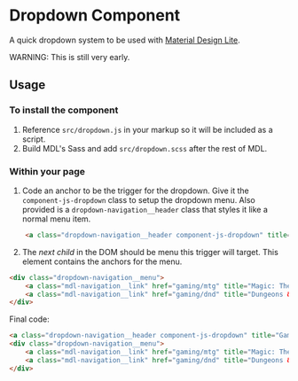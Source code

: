 # Dropdown Component

A quick dropdown system to be used with [Material Design Lite](http://getmdl.io).

WARNING: This is still very early.

## Usage

### To install the component

1. Reference `src/dropdown.js` in your markup so it will be included as a script.
2. Build MDL's Sass and add `src/dropdown.scss` after the rest of MDL.

### Within your page

1. Code an anchor to be the trigger for the dropdown. Give it the `component-js-dropdown` class to setup the dropdown menu. Also provided is a `dropdown-navigation__header` class that styles it like a normal menu item.

```html
    <a class="dropdown-navigation__header component-js-dropdown" title="Gaming">Gaming</a>
```

2. The *next child* in the DOM should be menu this trigger will target. This element contains the anchors for the menu.

```html
<div class="dropdown-navigation__menu">
    <a class="mdl-navigation__link" href="gaming/mtg" title="Magic: The Gathering">Magic: the Gathering</a>
    <a class="mdl-navigation__link" href="gaming/dnd" title="Dungeons & Dragons">Dungeons & Dragons</a>
</div>
```

Final code:

```html
<a class="dropdown-navigation__header component-js-dropdown" title="Gaming">Gaming</a>
<div class="dropdown-navigation__menu">
    <a class="mdl-navigation__link" href="gaming/mtg" title="Magic: The Gathering">Magic: the Gathering</a>
    <a class="mdl-navigation__link" href="gaming/dnd" title="Dungeons & Dragons">Dungeons & Dragons</a>
</div>
```
